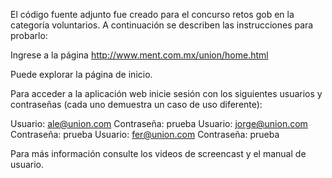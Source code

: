 El código fuente adjunto fue creado para el concurso retos gob en la categoría voluntarios. 
A continuación se describen las instrucciones para probarlo: 

Ingrese a la página http://www.ment.com.mx/union/home.html

Puede explorar la página de inicio. 

Para acceder a la aplicación web inicie sesión con los siguientes usuarios y contraseñas (cada uno demuestra un caso de uso diferente):

Usuario: ale@union.com         Contraseña: prueba
Usuario: jorge@union.com      Contraseña: prueba
Usuario: fer@union.com          Contraseña: prueba 

Para más información consulte los videos de screencast y el manual de usuario. 
